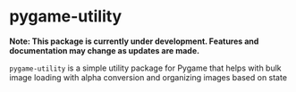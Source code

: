 # pygame-utility

**Note: This package is currently under development. Features and documentation may change as updates are made.**

`pygame-utility` is a simple utility package for Pygame that helps with bulk image loading with alpha conversion and organizing images based on state 
